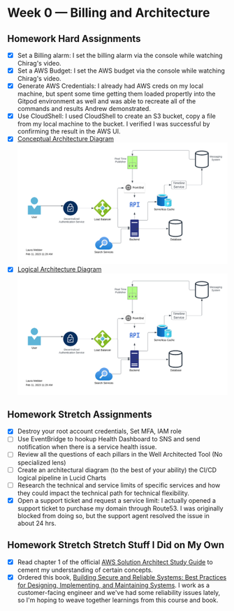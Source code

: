 # Week 0 — Billing and Architecture

## Homework Hard Assignments
- [x] Set a Billing alarm: I set the billing alarm via the console while watching Chirag's video.
- [x] Set a AWS Budget: I set the AWS budget via the console while watching Chirag's video.
- [x] Generate AWS Credentials: I already had AWS creds on my local machine, but spent some time getting them loaded propertly into the Gitpod environment as well and was able to recreate all of the commands and results Andrew demonstrated.
- [x] Use CloudShell: I used CloudShell to create an S3 bucket, copy a file from my local machine to the bucket. I verified I was successful by confirming the result in the AWS UI.
- [x] [Conceptual Architecture Diagram](https://lucid.app/lucidchart/invitations/accept/inv_7b027d05-0ead-4be9-a081-48b264785e83) ![Conceptual Architecture Diagram](/journal/images/week0-conceptual-diagram.png)
- [x] [Logical Architecture Diagram](https://lucid.app/lucidchart/da9380c1-991d-4bb5-9b13-3469c1f3cfd8/edit?viewport_loc=-773%2C32%2C2252%2C1022%2C0_0&invitationId=inv_195fbd1f-0613-4a41-8a52-3c1665dd29f4) ![Conceptual Architecture Diagram](/journal/images/week0-conceptual-diagram.png)

## Homework Stretch Assignments 
- [x] Destroy your root account credentials, Set MFA, IAM role
- [ ] Use EventBridge to hookup Health Dashboard to SNS and send notification when there is a service health issue.
- [ ] Review all the questions of each pillars in the Well Architected Tool (No specialized lens)
- [ ] Create an architectural diagram (to the best of your ability) the CI/CD logical pipeline in Lucid Charts
- [ ] Research the technical and service limits of specific services and how they could impact the technical path for technical flexibility. 
- [x] Open a support ticket and request a service limit: I actually opened a support ticket to purchase my domain through Route53. I was originally blocked from doing so, but the support agent resolved the issue in about 24 hrs.

## Homework Stretch Stretch Stuff I Did on My Own
- [x] Read chapter 1 of the official [AWS Solution Architect Study Guide](https://www.amazon.com/Certified-Solutions-Architect-Study-Guide/dp/1119713080/ref=asc_df_1119713080/?tag=hyprod-20&linkCode=df0&hvadid=459538011055&hvpos=&hvnetw=g&hvrand=1442647167613858578&hvpone=&hvptwo=&hvqmt=&hvdev=c&hvdvcmdl=&hvlocint=&hvlocphy=9032112&hvtargid=pla-917135384856&psc=1) to cement my understanding of certain concepts. 
- [x] Ordered this book, [Building Secure and Reliable Systems: Best Practices for Designing, Implementing, and Maintaining Systems](https://www.amazon.com/dp/1492083127?psc=1&ref=ppx_yo2ov_dt_b_product_details). I work as a customer-facing engineer and we've had some reliability issues lately, so I'm hoping to weave together learnings from this course and book.
